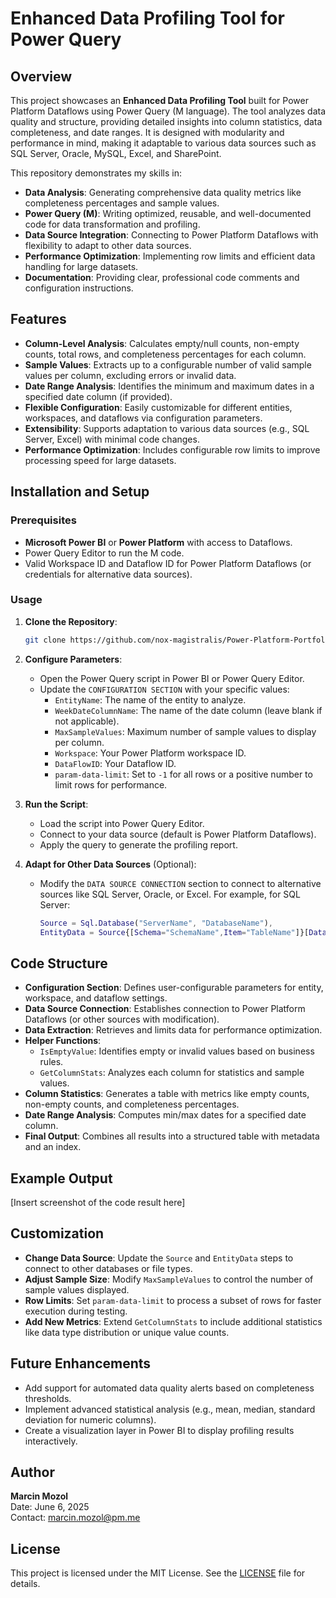 # Enhanced Data Profiling Tool for Power Query

## Overview
This project showcases an **Enhanced Data Profiling Tool** built for Power Platform Dataflows using Power Query (M language). The tool analyzes data quality and structure, providing detailed insights into column statistics, data completeness, and date ranges. It is designed with modularity and performance in mind, making it adaptable to various data sources such as SQL Server, Oracle, MySQL, Excel, and SharePoint.

This repository demonstrates my skills in:
- **Data Analysis**: Generating comprehensive data quality metrics like completeness percentages and sample values.
- **Power Query (M)**: Writing optimized, reusable, and well-documented code for data transformation and profiling.
- **Data Source Integration**: Connecting to Power Platform Dataflows with flexibility to adapt to other data sources.
- **Performance Optimization**: Implementing row limits and efficient data handling for large datasets.
- **Documentation**: Providing clear, professional code comments and configuration instructions.

## Features
- **Column-Level Analysis**: Calculates empty/null counts, non-empty counts, total rows, and completeness percentages for each column.
- **Sample Values**: Extracts up to a configurable number of valid sample values per column, excluding errors or invalid data.
- **Date Range Analysis**: Identifies the minimum and maximum dates in a specified date column (if provided).
- **Flexible Configuration**: Easily customizable for different entities, workspaces, and dataflows via configuration parameters.
- **Extensibility**: Supports adaptation to various data sources (e.g., SQL Server, Excel) with minimal code changes.
- **Performance Optimization**: Includes configurable row limits to improve processing speed for large datasets.

## Installation and Setup
### Prerequisites
- **Microsoft Power BI** or **Power Platform** with access to Dataflows.
- Power Query Editor to run the M code.
- Valid Workspace ID and Dataflow ID for Power Platform Dataflows (or credentials for alternative data sources).

### Usage
1. **Clone the Repository**:
   ```bash
   git clone https://github.com/nox-magistralis/Power-Platform-Portfolio.git
   ```
2. **Configure Parameters**:
   - Open the Power Query script in Power BI or Power Query Editor.
   - Update the `CONFIGURATION SECTION` with your specific values:
     - `EntityName`: The name of the entity to analyze.
     - `WeekDateColumnName`: The name of the date column (leave blank if not applicable).
     - `MaxSampleValues`: Maximum number of sample values to display per column.
     - `Workspace`: Your Power Platform workspace ID.
     - `DataFlowID`: Your Dataflow ID.
     - `param-data-limit`: Set to `-1` for all rows or a positive number to limit rows for performance.

3. **Run the Script**:
   - Load the script into Power Query Editor.
   - Connect to your data source (default is Power Platform Dataflows).
   - Apply the query to generate the profiling report.

4. **Adapt for Other Data Sources** (Optional):
   - Modify the `DATA SOURCE CONNECTION` section to connect to alternative sources like SQL Server, Oracle, or Excel. For example, for SQL Server:
     ```m
     Source = Sql.Database("ServerName", "DatabaseName"),
     EntityData = Source{[Schema="SchemaName",Item="TableName"]}[Data]
     ```

## Code Structure
- **Configuration Section**: Defines user-configurable parameters for entity, workspace, and dataflow settings.
- **Data Source Connection**: Establishes connection to Power Platform Dataflows (or other sources with modification).
- **Data Extraction**: Retrieves and limits data for performance optimization.
- **Helper Functions**:
  - `IsEmptyValue`: Identifies empty or invalid values based on business rules.
  - `GetColumnStats`: Analyzes each column for statistics and sample values.
- **Column Statistics**: Generates a table with metrics like empty counts, non-empty counts, and completeness percentages.
- **Date Range Analysis**: Computes min/max dates for a specified date column.
- **Final Output**: Combines all results into a structured table with metadata and an index.

## Example Output
[Insert screenshot of the code result here]

## Customization
- **Change Data Source**: Update the `Source` and `EntityData` steps to connect to other databases or file types.
- **Adjust Sample Size**: Modify `MaxSampleValues` to control the number of sample values displayed.
- **Row Limits**: Set `param-data-limit` to process a subset of rows for faster execution during testing.
- **Add New Metrics**: Extend `GetColumnStats` to include additional statistics like data type distribution or unique value counts.

## Future Enhancements
- Add support for automated data quality alerts based on completeness thresholds.
- Implement advanced statistical analysis (e.g., mean, median, standard deviation for numeric columns).
- Create a visualization layer in Power BI to display profiling results interactively.

## Author
**Marcin Mozol**  
Date: June 6, 2025  
Contact: marcin.mozol@pm.me

## License
This project is licensed under the MIT License. See the [LICENSE](LICENSE) file for details.